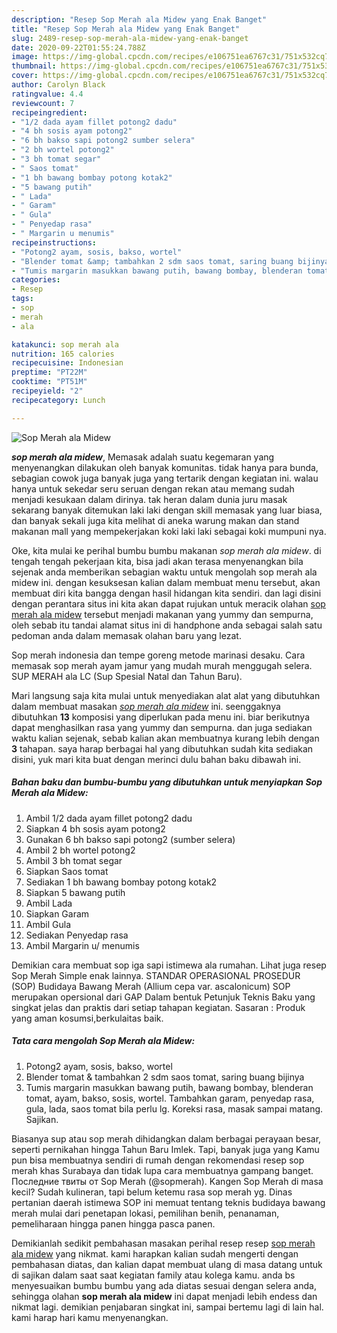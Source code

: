 ```yaml
---
description: "Resep Sop Merah ala Midew yang Enak Banget"
title: "Resep Sop Merah ala Midew yang Enak Banget"
slug: 2489-resep-sop-merah-ala-midew-yang-enak-banget
date: 2020-09-22T01:55:24.788Z
image: https://img-global.cpcdn.com/recipes/e106751ea6767c31/751x532cq70/sop-merah-ala-midew-foto-resep-utama.jpg
thumbnail: https://img-global.cpcdn.com/recipes/e106751ea6767c31/751x532cq70/sop-merah-ala-midew-foto-resep-utama.jpg
cover: https://img-global.cpcdn.com/recipes/e106751ea6767c31/751x532cq70/sop-merah-ala-midew-foto-resep-utama.jpg
author: Carolyn Black
ratingvalue: 4.4
reviewcount: 7
recipeingredient:
- "1/2 dada ayam fillet potong2 dadu"
- "4 bh sosis ayam potong2"
- "6 bh bakso sapi potong2 sumber selera"
- "2 bh wortel potong2"
- "3 bh tomat segar"
- " Saos tomat"
- "1 bh bawang bombay potong kotak2"
- "5 bawang putih"
- " Lada"
- " Garam"
- " Gula"
- " Penyedap rasa"
- " Margarin u menumis"
recipeinstructions:
- "Potong2 ayam, sosis, bakso, wortel"
- "Blender tomat &amp; tambahkan 2 sdm saos tomat, saring buang bijinya"
- "Tumis margarin masukkan bawang putih, bawang bombay, blenderan tomat, ayam, bakso, sosis, wortel. Tambahkan garam, penyedap rasa, gula, lada, saos tomat bila perlu lg. Koreksi rasa, masak sampai matang. Sajikan."
categories:
- Resep
tags:
- sop
- merah
- ala

katakunci: sop merah ala 
nutrition: 165 calories
recipecuisine: Indonesian
preptime: "PT22M"
cooktime: "PT51M"
recipeyield: "2"
recipecategory: Lunch

---
```



![Sop Merah ala Midew](https://img-global.cpcdn.com/recipes/e106751ea6767c31/751x532cq70/sop-merah-ala-midew-foto-resep-utama.jpg)

<b><i>sop merah ala midew</i></b>, Memasak adalah suatu kegemaran yang menyenangkan dilakukan oleh banyak komunitas. tidak hanya para bunda, sebagian cowok juga banyak juga yang tertarik dengan kegiatan ini. walau hanya untuk sekedar seru seruan dengan rekan atau memang sudah menjadi kesukaan dalam dirinya. tak heran dalam dunia juru masak sekarang banyak ditemukan laki laki dengan skill memasak yang luar biasa, dan banyak sekali juga kita melihat di aneka warung makan dan stand makanan mall yang mempekerjakan koki laki laki sebagai koki mumpuni nya.

Oke, kita mulai ke perihal bumbu bumbu makanan <i>sop merah ala midew</i>. di tengah tengah pekerjaan kita, bisa jadi akan terasa menyenangkan bila sejenak anda memberikan sebagian waktu untuk mengolah sop merah ala midew ini. dengan kesuksesan kalian dalam membuat menu tersebut, akan membuat diri kita bangga dengan hasil hidangan kita sendiri. dan lagi disini dengan perantara situs ini kita akan dapat rujukan untuk meracik olahan <u>sop merah ala midew</u> tersebut menjadi makanan yang yummy dan sempurna, oleh sebab itu tandai alamat situs ini di handphone anda sebagai salah satu pedoman anda dalam memasak olahan baru yang lezat.

Sop merah indonesia dan tempe goreng metode marinasi desaku. Cara memasak sop merah ayam jamur yang mudah murah menggugah selera. SUP MERAH ala LC (Sup Spesial Natal dan Tahun Baru).


Mari langsung saja kita mulai untuk menyediakan alat alat yang dibutuhkan dalam membuat masakan <u><i>sop merah ala midew</i></u> ini. seenggaknya dibutuhkan <b>13</b> komposisi yang diperlukan pada menu ini. biar berikutnya dapat menghasilkan rasa yang yummy dan sempurna. dan juga sediakan waktu kalian sejenak, sebab kalian akan membuatnya kurang lebih dengan <b>3</b> tahapan. saya harap berbagai hal yang dibutuhkan sudah kita sediakan disini, yuk mari kita buat dengan merinci dulu bahan baku dibawah ini.

<!--inarticleads1-->

##### Bahan baku dan bumbu-bumbu yang dibutuhkan untuk menyiapkan Sop Merah ala Midew:

1. Ambil 1/2 dada ayam fillet potong2 dadu
1. Siapkan 4 bh sosis ayam potong2
1. Gunakan 6 bh bakso sapi potong2 (sumber selera)
1. Ambil 2 bh wortel potong2
1. Ambil 3 bh tomat segar
1. Siapkan  Saos tomat
1. Sediakan 1 bh bawang bombay potong kotak2
1. Siapkan 5 bawang putih
1. Ambil  Lada
1. Siapkan  Garam
1. Ambil  Gula
1. Sediakan  Penyedap rasa
1. Ambil  Margarin u/ menumis


Demikian cara membuat sop iga sapi istimewa ala rumahan. Lihat juga resep Sop Merah Simple enak lainnya. STANDAR OPERASIONAL PROSEDUR (SOP) Budidaya Bawang Merah (Allium cepa var. ascalonicum) SOP merupakan opersional dari GAP Dalam bentuk Petunjuk Teknis Baku yang singkat jelas dan praktis dari setiap tahapan kegiatan. Sasaran : Produk yang aman kosumsi,berkulaitas baik. 

<!--inarticleads2-->

##### Tata cara mengolah Sop Merah ala Midew:

1. Potong2 ayam, sosis, bakso, wortel
1. Blender tomat &amp; tambahkan 2 sdm saos tomat, saring buang bijinya
1. Tumis margarin masukkan bawang putih, bawang bombay, blenderan tomat, ayam, bakso, sosis, wortel. Tambahkan garam, penyedap rasa, gula, lada, saos tomat bila perlu lg. Koreksi rasa, masak sampai matang. Sajikan.


Biasanya sup atau sop merah dihidangkan dalam berbagai perayaan besar, seperti pernikahan hingga Tahun Baru Imlek. Tapi, banyak juga yang Kamu pun bisa membuatnya sendiri di rumah dengan rekomendasi resep sop merah khas Surabaya dan tidak lupa cara membuatnya gampang banget. Последние твиты от Sop Merah (@sopmerah). Kangen Sop Merah di masa kecil? Sudah kulineran, tapi belum ketemu rasa sop merah yg. Dinas pertanian daerah istimewa SOP ini memuat tentang teknis budidaya bawang merah mulai dari penetapan lokasi, pemilihan benih, penanaman, pemeliharaan hingga panen hingga pasca panen. 

Demikianlah sedikit pembahasan masakan perihal resep resep <u>sop merah ala midew</u> yang nikmat. kami harapkan kalian sudah mengerti dengan pembahasan diatas, dan kalian dapat membuat ulang di masa datang untuk di sajikan dalam saat saat kegiatan family atau kolega kamu. anda bs menyesuaikan bumbu bumbu yang ada diatas sesuai dengan selera anda, sehingga olahan <b>sop merah ala midew</b> ini dapat menjadi lebih endess dan nikmat lagi. demikian penjabaran singkat ini, sampai bertemu lagi di lain hal. kami harap hari kamu menyenangkan.

